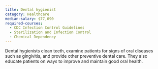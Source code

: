 ```yaml
---
title: Dental hygienist
category: Healthcare
median-salary: $77,090
required-courses:
  - CDC Infection Control Guidelines
  - Sterilization and Infection Control
  - Chemical Dependency
---
```


Dental hygienists clean teeth, examine patients for signs of oral diseases such as gingivitis, and provide other preventive dental care. They also educate patients on ways to improve and maintain good oral health.